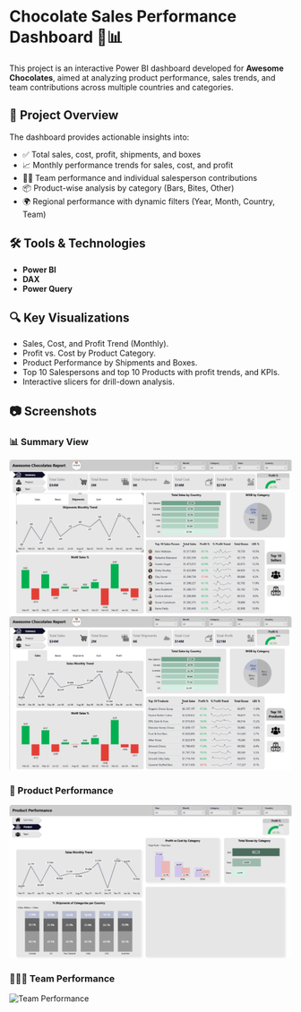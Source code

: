 # Chocolate Sales Performance Dashboard 🍫📊

This project is an interactive Power BI dashboard developed for **Awesome Chocolates**, aimed at analyzing product performance, sales trends, and team contributions across multiple countries and categories.

## 📌 Project Overview

The dashboard provides actionable insights into:

- ✅ Total sales, cost, profit, shipments, and boxes
- 📈 Monthly performance trends for sales, cost, and profit
- 🧍‍♂️ Team performance and individual salesperson contributions
- 📦 Product-wise analysis by category (Bars, Bites, Other)
- 🌍 Regional performance with dynamic filters (Year, Month, Country, Team)

## 🛠 Tools & Technologies

- **Power BI**
- **DAX**
- **Power Query**

## 🔍 Key Visualizations

- Sales, Cost, and Profit Trend (Monthly).
- Profit vs. Cost by Product Category.
- Product Performance by Shipments and Boxes.
- Top 10 Salespersons and top 10 Products with profit trends, and KPIs.
- Interactive slicers for drill-down analysis.

## 📷 Screenshots

### 📊 Summary View  
![Summary](https://github.com/AbdelrahmanAdelAbo-Bakr/Awesome-Chocolates/blob/d210b3e82aa925655c9a2f14fa46a56816579d3f/Summary%20(Top%2010%20Sellers).png)
![Summary](https://github.com/AbdelrahmanAdelAbo-Bakr/Awesome-Chocolates/blob/d210b3e82aa925655c9a2f14fa46a56816579d3f/Summary%20(Top%2010%20Products).png)

### 🧺 Product Performance  
![Product Performance](https://github.com/AbdelrahmanAdelAbo-Bakr/Awesome-Chocolates/blob/d210b3e82aa925655c9a2f14fa46a56816579d3f/Product%20performance.png)

### 🧑‍🤝‍🧑 Team Performance  
![Team Performance]((https://github.com/AbdelrahmanAdelAbo-Bakr/Awesome-Chocolates/blob/d210b3e82aa925655c9a2f14fa46a56816579d3f/Team%20performance.png))



